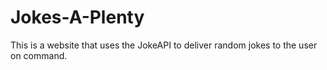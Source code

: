 # Jokes-A-Plenty
This is a website that uses the JokeAPI to deliver random jokes to the user on command.
